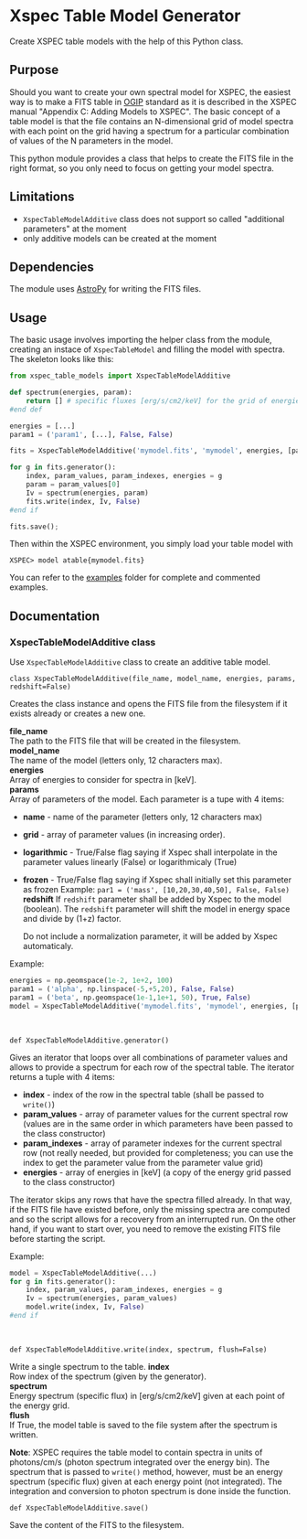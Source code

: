 


# Xspec Table Model Generator

Create XSPEC table models with the help of this Python class.

## Purpose

Should you want to create your own spectral model for XSPEC, the easiest way is to make a FITS table in [OGIP](https://heasarc.gsfc.nasa.gov/docs/heasarc/ofwg/docs/summary/ogip_92_009_summary.html) standard as it is described in the XSPEC manual "Appendix C: Adding Models to XSPEC".  The basic concept of a table model is that the file contains an N-dimensional grid of model spectra with each point on the grid having a spectrum for a particular combination of values of the N parameters in the model.

This python module provides a class that helps to create the FITS file in the right format, so you only need to focus on getting your model spectra.

## Limitations

* `XspecTableModelAdditive` class does not support so called "additional parameters" at the moment
* only additive models can be created at the moment

## Dependencies

The module uses [AstroPy](https://www.astropy.org/) for writing the FITS files.

## Usage

The basic usage involves importing the helper class from the module, creating an instace of `XspecTableModel` and filling the model with spectra. The skeleton looks like this:

```python
from xspec_table_models import XspecTableModelAdditive

def spectrum(energies, param):
	return [] # specific fluxes [erg/s/cm2/keV] for the grid of energies
#end def

energies = [...]
param1 = ('param1', [...], False, False)

fits = XspecTableModelAdditive('mymodel.fits', 'mymodel', energies, [param1, ...])

for g in fits.generator():
    index, param_values, param_indexes, energies = g
    param = param_values[0]
    Iv = spectrum(energies, param)
    fits.write(index, Iv, False)
#end if

fits.save();
```

Then within the XSPEC environment, you simply load your table model with
```
XSPEC> model atable{mymodel.fits}
```

You can refer to the [examples](tree/main/examples) folder for complete and commented examples.

## Documentation

### XspecTableModelAdditive class

Use `XspecTableModelAdditive` class to create an additive table model.

```
class XspecTableModelAdditive(file_name, model_name, energies, params, redshift=False)
```

Creates the class instance and opens the FITS file from the filesystem if it exists already or creates a new one.

**file_name**  
The path to the FITS file that will be created in the filesystem.  
**model_name**  
The name of the model (letters only, 12 characters max).  
**energies**  
Array of energies to consider for spectra in [keV].  
**params**  
Array of parameters of the model. Each parameter is a tupe with 4 items:
* **name** - name of the parameter (letters only, 12 characters max)
* **grid** - array of parameter values (in increasing order).
* **logarithmic** - True/False flag saying if Xspec shall interpolate in the parameter values linearly (False) or logarithmicaly (True)
* **frozen** - True/False flag saying if Xspec shall initially set this parameter as frozen 
Example: `par1 = ('mass', [10,20,30,40,50], False, False)`
**redshift**
If `redshift` parameter shall be added  by Xspec to the model (boolean). The `redshift` parameter will shift the model in energy space and divide by (1+z) factor.

  Do not include a normalization parameter, it will be added by Xspec automaticaly.

Example:
```python
energies = np.geomspace(1e-2, 1e+2, 100)
param1 = ('alpha', np.linspace(-5,+5,20), False, False)
param1 = ('beta', np.geomspace(1e-1,1e+1, 50), True, False)
model = XspecTableModelAdditive('mymodel.fits', 'mymodel', energies, [param1,param2], False)
```
<br>

```
def XspecTableModelAdditive.generator()
```
Gives an iterator that loops over all combinations of parameter values and allows to provide a spectrum for each row of the spectral table. The iterator returns a tuple with 4 items:
* **index** - index of the row in the spectral table (shall be passed to `write()`)
* **param_values** - array of parameter values for the current spectral row (values are in the same order in which parameters have been passed to the class constructor)
* **param_indexes** - array of parameter indexes for the current spectral row (not really needed, but provided for completeness; you can use the index to get the parameter value from the parameter value grid)
* **energies** - array of energies in [keV] (a copy of the energy grid passed to the class constructor)

The iterator skips any rows that have the spectra filled already. In that way, if the FITS file have existed before, only the missing spectra are computed and so the script allows for a recovery from an interrupted run. On the other hand, if you want to start over, you need to remove the existing FITS file before starting the script.

Example:
```python
model = XspecTableModelAdditive(...)
for g in fits.generator():
    index, param_values, param_indexes, energies = g
    Iv = spectrum(energies, param_values)
    model.write(index, Iv, False)
#end if
```
<br>

```
def XspecTableModelAdditive.write(index, spectrum, flush=False)
```
Write a single spectrum to the table. 
**index**  
Row index of the spectrum (given by the generator).  
**spectrum**  
Energy spectrum (specific flux) in [erg/s/cm2/keV] given at each point of the energy grid.  
**flush**  
If True, the model table is saved to the file system after the spectrum is written.

**Note**: XSPEC requires the table model to contain spectra in units of photons/cm/s (photon spectrum integrated over the energy bin). The spectrum that is passed to `write()` method, however, must be an energy spectrum (specific flux) given at each energy point (not integrated). The integration and conversion to photon spectrum is done inside the function.
<br>

```
def XspecTableModelAdditive.save()
```
Save the content of the FITS to the filesystem.



